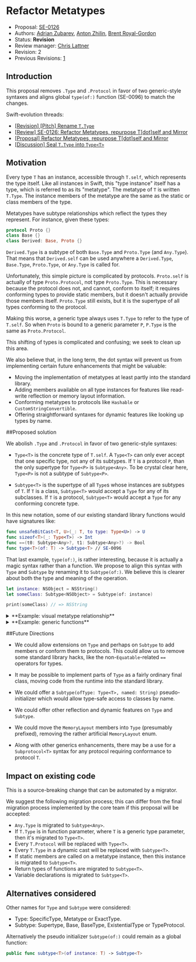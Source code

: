 # Refactor Metatypes

* Proposal: [SE-0126](0126-refactor-metatypes-repurpose-t-dot-self-and-mirror.md)
* Authors: [Adrian Zubarev](https://github.com/DevAndArtist), [Anton Zhilin](https://github.com/Anton3), [Brent Royal-Gordon](https://github.com/brentdax)
* Status: **Revision**
* Review manager: [Chris Lattner](http://github.com/lattner)
* Revision: 2
* Previous Revisions: [1](https://github.com/apple/swift-evolution/blob/83707b0879c83dcde778f8163f5768212736fdc2/proposals/0126-refactor-metatypes-repurpose-t-dot-self-and-mirror.md)

## Introduction

This proposal removes `.Type` and `.Protocol` in favor of two generic-style syntaxes and aligns global `type(of:)` function (SE-0096) to match the changes.

Swift-evolution threads: 

* [\[Revision\] \[Pitch\] Rename `T.Type`](https://lists.swift.org/pipermail/swift-evolution/Week-of-Mon-20160718/025115.html)
* [\[Review\] SE-0126: Refactor Metatypes, repurpose T[dot]self and Mirror]()
* [\[Proposal\] Refactor Metatypes, repurpose T[dot]self and Mirror](https://lists.swift.org/pipermail/swift-evolution/Week-of-Mon-20160718/024772.html) 
* [\[Discussion\] Seal `T.Type` into `Type<T>`](https://lists.swift.org/pipermail/swift-evolution/Week-of-Mon-20160704/023818.html)

## Motivation

Every type `T` has an instance, accessible through `T.self`, which represents the type itself. Like all instances in Swift, this "type instance" itself has a type, which is referred to as its "metatype". The metatype of `T` is written `T.Type`. The instance members of the metatype are the same as the static or class members of the type.

Metatypes have subtype relationships which reflect the types they represent. For instance, given these types:

```swift
protocol Proto {}
class Base {}
class Derived: Base, Proto {}
```

`Derived.Type` is a subtype of both `Base.Type` and `Proto.Type` (and `Any.Type`). That means that `Derived.self` can be used anywhere a `Derived.Type`, `Base.Type`, `Proto.Type`, or `Any.Type` is called for.

Unfortunately, this simple picture is complicated by protocols. `Proto.self` is actually of type `Proto.Protocol`, not type `Proto.Type`. This is necessary because the protocol does not, and cannot, conform to itself; it requires conforming types to provide static members, but it doesn't actually provide those members itself. `Proto.Type` still exists, but it is the supertype of all types conforming to the protocol.

Making this worse, a generic type always uses `T.Type` to refer to the type of `T.self`. So when `Proto` is bound to a generic parameter `P`, `P.Type` is the same as `Proto.Protocol`.

This shifting of types is complicated and confusing; we seek to clean up this area.

We also believe that, in the long term, the dot syntax will prevent us from implementing certain future enhancements that might be valuable:

* Moving the implementation of metatypes at least partly into the standard library.
* Adding members available on all type instances for features like read-write reflection or memory layout information.
* Conforming metatypes to protocols like `Hashable` or `CustomStringConvertible`.
* Offering straightforward syntaxes for dynamic features like looking up types by name.

##Proposed solution

We abolish `.Type` and `.Protocol` in favor of two generic-style syntaxes:

* `Type<T>` is the concrete type of `T.self`. A `Type<T>` can only ever accept that one specific type, not any of its subtypes. If `T` is a protocol `P`, than the only supertype for `Type<P>` is `Subtype<Any>`. To be crystal clear here, `Type<P>` is not a subtype of `Subtype<P>`.

* `Subtype<T>` is the supertype of all `Type`s whose instances are subtypes of `T`. If `T` is a class, `Subtype<T>` would accept a `Type` for any of its subclasses. If `T` is a protocol, `Subtype<T>` would accept a `Type` for any conforming concrete type.

In this new notation, some of our existing standard library functions would have signatures like:

```swift
func unsafeBitCast<T, U>(_: T, to type: Type<U>) -> U
func sizeof<T>(_: Type<T>) -> Int
func ==(t0: Subtype<Any>?, t1: Subtype<Any>?) -> Bool
func type<T>(of: T) -> Subtype<T> // SE-0096
```

That last example, `type(of:)`, is rather interesting, because it is actually a magic syntax rather than a function. We propose to align this syntax with `Type` and `Subtype` by renaming it to `Subtype(of:)`. We believe this is clearer about both the type and meaning of the operation.

```swift
let instance: NSObject = NSString()
let someClass: Subtype<NSObject> = Subtype(of: instance)

print(someClass) // => NSString
```

<details><summary>**Example: visual metatype relationship**</summary>

Types:

```swift
protocol P     { static func foo() }
protocol R : P { static func boo() }
class A : P    { static func foo() { ... } }
class B : A, R { static func boo() { ... } }
```

`Subtype` relationship (not a valid Swift code):

```swift
Subtype<Any> {
  var self: Self { get }
}

Subtype<P> : Subtype<Any> {
  func foo() 
}

Subtype<R> : Subtype<P> { 
  func boo() 
}

Subtype<A> : Subtype<P> { }

Subtype<B> : Subtype<A>, Subtype<R> { }
```

`Type` relationship (not a valid Swift code):

```swift
// `Type` of a protocol is blind
Type<P> : Subtype<Any> { } 

// `Type` of a protocol is blind
Type<R> : Subtype<Any> { } 

Type<A> : Subtype<A> { }

Type<B> : Subtype<B> { }
```

Example:

```swift
let a1: Type<A> = A.self    // Okay
let p1: Type<P> = P.self    // Okay
let p2: Type<P> = C.self    // Error -- `C` is not the same as `P`

let any_1: Subtype<Any> = A.self // Okay
let any_2: Subtype<Any> = P.self // Okay

let a_1: Subtype<A> = A.self     // Okay
let p_1: Subtype<P> = A.self     // Okay
let p_2: Subtype<P> = P.self     // Error -- `Type<P>` is not a subtype of `Subtype<P>`
```

</details>

<details><summary>**Example: generic functions**</summary>

```swift
func dynamic<T>(type: Subtype<Any>, is _: Type<T>) -> Bool {
  return type is Subtype<T>
}

func dynamic<T>(type: Subtype<Any>, as _: Type<T>) -> Subtype<T>? {
  return type as? Subtype<T>
}

protocol Proto {}
struct Struct: Proto {}

let s1: Type<Struct> = Struct.self

dynamic(type: s1, is: Proto.self) //=> true
dynamic(type: s1, as: Proto.self) //=> an `Optional<Subtype<Proto>>`
```

</details>

##Future Directions

* We could allow extensions on `Type` and perhaps on `Subtype` to add members or conform them to protocols. This could allow us to remove some standard library hacks, like the non-`Equatable`-related `==` operators for types.

* It may be possible to implement parts of `Type` as a fairly ordinary final class, moving code from the runtime into the standard library.

* We could offer a `Subtype(ofType: Type<T>, named: String)` pseudo-initializer which would allow type-safe access to classes by name.

* We could offer other reflection and dynamic features on `Type` and `Subtype`.

* We could move the `MemoryLayout` members into `Type` (presumably prefixed), removing the rather artificial `MemoryLayout` enum.

* Along with other generics enhancements, there may be a use for a `Subprotocol<T>` syntax for any protocol requiring conformance to protocol `T`.

## Impact on existing code

This is a source-breaking change that can be automated by a migrator. 

We suggest the following migration process; this can differ from the final migration process implemented by the core team if this proposal will be accepted:

* `Any.Type` is migrated to `Subtype<Any>`.
* If `T.Type` is in function parameter, where `T` is a generic type parameter, then it's migrated to `Type<T>`.
* Every `T.Protocol` will be replaced with `Type<T>`.
* Every `T.Type` in a dynamic cast will be replaced with `Subtype<T>`.
* If static members are called on a metatype instance, then this instance is migrated to `Subtype<T>`.
* Return types of functions are migrated to `Subtype<T>`.
* Variable declarations is migrated to `Subtype<T>`.

## Alternatives considered

Other names for `Type` and `Subtype` were considered:

* Type: SpecificType, Metatype or ExactType.
* Subtype: Supertype, Base, BaseType, ExistentialType or TypeProtocol.

Alternatively the pseudo initializer `Subtype(of:)` could remain as a global function:

```swift
public func subtype<T>(of instance: T) -> Subtype<T>
```

